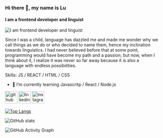 ### Hi there 👋, my name is Lu
#### I am a frontend developer and linguist
![I am frontend developer and linguist](https://arturssmirnovs.github.io/github-profile-readme-generator/images/banner.png)

Since I was a child, language has dazzled me and made me wonder why we call things as we do or who decided to name them, hence my inclination towards linguistics. 
I had never believed before that at some point, programming would have become my path and a passion, but now, when I think about it, I realize it was never so far away because it is also a language with endless possibilities.

Skills:  JS / REACT / HTML / CSS

- 🌱 I’m currently learning Javascritp / React / Node.js 


[<img src='https://cdn.jsdelivr.net/npm/simple-icons@3.0.1/icons/github.svg' alt='github' height='40'>](https://github.com/luciarojashernandez)  [<img src='https://cdn.jsdelivr.net/npm/simple-icons@3.0.1/icons/linkedin.svg' alt='linkedin' height='40'>](https://www.linkedin.com/in/https://www.linkedin.com/in/luc%C3%ADa-rojas//)  [<img src='https://cdn.jsdelivr.net/npm/simple-icons@3.0.1/icons/instagram.svg' alt='instagram' height='40'>](https://www.instagram.com/rojaslucia.h/)  

[![Top Langs](https://github-readme-stats.vercel.app/api/top-langs/?username=luciarojashernandez)](https://github.com/anuraghazra/github-readme-stats)

![GitHub stats](https://github-readme-stats.vercel.app/api?username=luciarojashernandez&show_icons=true)  

![GitHub Activity Graph](https://activity-graph.herokuapp.com/graph?username=luciarojashernandez)  

